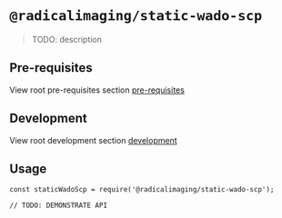 # `@radicalimaging/static-wado-scp`

> TODO: description


## Pre-requisites
View root pre-requisites section [pre-requisites](../../README.md#pre-requisites)

## Development
View root development section [development](../../README.md#development)

## Usage

```
const staticWadoScp = require('@radicalimaging/static-wado-scp');

// TODO: DEMONSTRATE API
```
